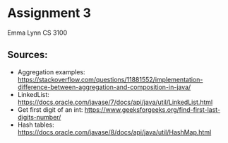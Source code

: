 # Assignment 3
Emma Lynn
CS 3100

## Sources:
* Aggregation examples: https://stackoverflow.com/questions/11881552/implementation-difference-between-aggregation-and-composition-in-java/
* LinkedList: https://docs.oracle.com/javase/7/docs/api/java/util/LinkedList.html
* Get first digit of an int: https://www.geeksforgeeks.org/find-first-last-digits-number/
* Hash tables: https://docs.oracle.com/javase/8/docs/api/java/util/HashMap.html



